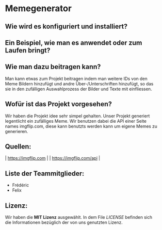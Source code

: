 # Memegenerator

## Wie wird es konfiguriert und installiert?

## Ein Beispiel, wie man es anwendet oder zum Laufen bringt?

## Wie man dazu beitragen kann?

Man kann etwas zum Projekt beitragen indem man weitere IDs von den Meme Bildern hinzufügt und andre Über-/Unterschriften hinzufügt, so das sie in den zufälligen Auswahlprozess der Bilder und Texte mit einfliessen.

## Wofür ist das Projekt vorgesehen?

Wir haben die Projekt idee sehr simpel gehalten.
Unser Projekt generiert legentlicht ein zufälliges Meme.
Wir benutzen dabei die API einer Seite names imgflip.com, diese kann benutzts werden kann um eigene Memes zu generieren.

## Quellen:

| https://imgflip.com |
| https://imgflip.com/api |

## Liste der Teammitglieder:
 * Frédéric
 * Felix

## Lizenz:

Wir haben die **MIT Lizenz** ausgewählt.
In dem File _LICENSE_ befinden sich die Informationen bezüglich der von uns genutzten Lizenz.
